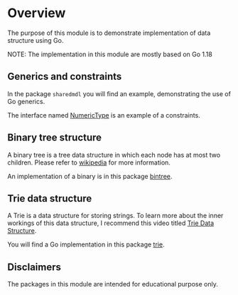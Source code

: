 # Overview

The purpose of this module is to demonstrate implementation of data structure using Go.

NOTE: The implementation in this module are mostly based on Go 1.18

## Generics and constraints

In the package `sharedmdl` you will find an example, demonstrating the use of Go generics.

The interface named [NumericType](./internal/model/sharedmdl.go) is an example of a constraints.

## Binary tree structure

A binary tree is a tree data structure in which each node has at most two children. Please refer to [wikipedia](https://en.wikipedia.org/wiki/Binary_tree) for more information.

An implementation of a binary is in this package [bintree](./internal/bintree).

## Trie data structure

A Trie is a data structure for storing strings. To learn more about the inner workings of this data structure, I recommend this video titled [Trie Data Structure](https://www.youtube.com/watch?v=-urNrIAQnNo).

You will find a Go implementation in this package [trie](./internal/trie).

## Disclaimers

The packages in this module are intended for educational purpose only.
